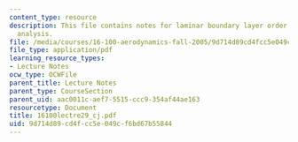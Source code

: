 ```yaml
---
content_type: resource
description: This file contains notes for laminar boundary layer order of magnitude
  analysis.
file: /media/courses/16-100-aerodynamics-fall-2005/9d714d89cd4fcc5e049cf6bd67b55844_16100lectre29_cj.pdf
file_type: application/pdf
learning_resource_types:
- Lecture Notes
ocw_type: OCWFile
parent_title: Lecture Notes
parent_type: CourseSection
parent_uid: aac0011c-aef7-5515-ccc9-354af44ae163
resourcetype: Document
title: 16100lectre29_cj.pdf
uid: 9d714d89-cd4f-cc5e-049c-f6bd67b55844
---
```

